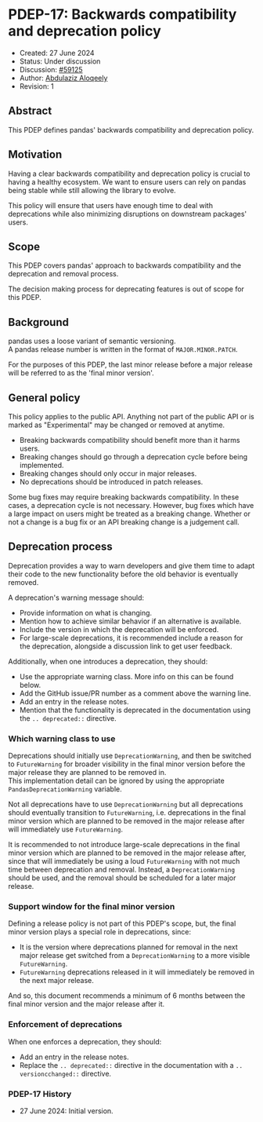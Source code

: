 # PDEP-17: Backwards compatibility and deprecation policy

- Created: 27 June 2024
- Status: Under discussion
- Discussion: [#59125](https://github.com/pandas-dev/pandas/issues/59125)
- Author: [Abdulaziz Aloqeely](https://github.com/Aloqeely)
- Revision: 1

## Abstract

This PDEP defines pandas' backwards compatibility and deprecation policy.

## Motivation

Having a clear backwards compatibility and deprecation policy is crucial to having a healthy ecosystem. We want to ensure users can rely on pandas being stable while still allowing the library to evolve.

This policy will ensure that users have enough time to deal with deprecations while also minimizing disruptions on downstream packages' users.

## Scope

This PDEP covers pandas' approach to backwards compatibility and the deprecation and removal process.

The decision making process for deprecating features is out of scope for this PDEP.

## Background

pandas uses a loose variant of semantic versioning.  
A pandas release number is written in the format of ``MAJOR.MINOR.PATCH``.

For the purposes of this PDEP, the last minor release before a major release will be referred to as the 'final minor version'.

## General policy

This policy applies to the public API. Anything not part of the public API or is marked as "Experimental" may be changed or removed at anytime.

- Breaking backwards compatibility should benefit more than it harms users.
- Breaking changes should go through a deprecation cycle before being implemented.
- Breaking changes should only occur in major releases.
- No deprecations should be introduced in patch releases.

Some bug fixes may require breaking backwards compatibility. In these cases, a deprecation cycle is not necessary. However, bug fixes which have a large impact on users might be treated as a breaking change. Whether or not a change is a bug fix or an API breaking change is a judgement call.

## Deprecation process

Deprecation provides a way to warn developers and give them time to adapt their code to the new functionality before the old behavior is eventually removed.

A deprecation's warning message should:
- Provide information on what is changing.
- Mention how to achieve similar behavior if an alternative is available.
- Include the version in which the deprecation will be enforced.
- For large-scale deprecations, it is recommended include a reason for the deprecation, alongside a discussion link to get user feedback.

Additionally, when one introduces a deprecation, they should:
- Use the appropriate warning class. More info on this can be found below.
- Add the GitHub issue/PR number as a comment above the warning line.
- Add an entry in the release notes.
- Mention that the functionality is deprecated in the documentation using the ``.. deprecated::`` directive.

### Which warning class to use

Deprecations should initially use ``DeprecationWarning``, and then be switched to ``FutureWarning`` for broader visibility in the final minor version before the major release they are planned to be removed in.  
This implementation detail can be ignored by using the appropriate ``PandasDeprecationWarning`` variable.

Not all deprecations have to use ``DeprecationWarning`` but all deprecations should eventually transition to ``FutureWarning``, i.e. deprecations in the final minor version which are planned to be removed in the major release after will immediately use ``FutureWarning``.

It is recommended to not introduce large-scale deprecations in the final minor version which are planned to be removed in the major release after, since that will immediately be using a loud ``FutureWarning`` with not much time between deprecation and removal. Instead, a ``DeprecationWarning`` should be used, and the removal should be scheduled for a later major release.

### Support window for the final minor version

Defining a release policy is not part of this PDEP's scope, but, the final minor version plays a special role in deprecations, since:
- It is the version where deprecations planned for removal in the next major release get switched from a ``DeprecationWarning`` to a more visible ``FutureWarning``.
- ``FutureWarning`` deprecations released in it will immediately be removed in the next major release.

And so, this document recommends a minimum of 6 months between the final minor version and the major release after it.

### Enforcement of deprecations

When one enforces a deprecation, they should:
- Add an entry in the release notes.
- Replace the ``.. deprecated::`` directive in the documentation with a ``.. versioncchanged::`` directive.

### PDEP-17 History

- 27 June 2024: Initial version.
